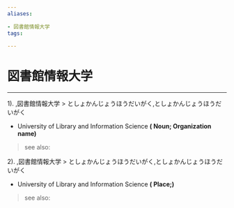 ```yaml
---
aliases:
    
- 図書館情報大学
tags:
    
---
```


# 図書館情報大学
---
1).
,図書館情報大学 > としょかんじょうほうだいがく,としょかんじょうほうだいがく

- University of Library and Information Science
**( Noun; Organization name)**
> see also: 
            
2).
,図書館情報大学 > としょかんじょうほうだいがく,としょかんじょうほうだいがく

- University of Library and Information Science
**( Place;)**
> see also: 
            